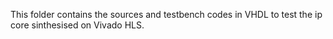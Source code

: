 This folder contains the sources and testbench codes in VHDL to test the ip core sinthesised on Vivado HLS.